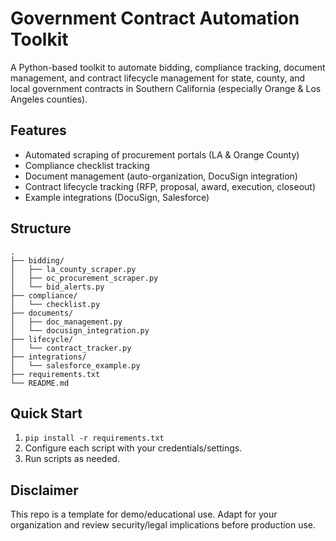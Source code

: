 # Government Contract Automation Toolkit

A Python-based toolkit to automate bidding, compliance tracking, document management, and contract lifecycle management for state, county, and local government contracts in Southern California (especially Orange & Los Angeles counties).

## Features

- Automated scraping of procurement portals (LA & Orange County)
- Compliance checklist tracking
- Document management (auto-organization, DocuSign integration)
- Contract lifecycle tracking (RFP, proposal, award, execution, closeout)
- Example integrations (DocuSign, Salesforce)

## Structure

```
.
├── bidding/
│   ├── la_county_scraper.py
│   ├── oc_procurement_scraper.py
│   └── bid_alerts.py
├── compliance/
│   └── checklist.py
├── documents/
│   ├── doc_management.py
│   └── docusign_integration.py
├── lifecycle/
│   └── contract_tracker.py
├── integrations/
│   └── salesforce_example.py
├── requirements.txt
└── README.md
```

## Quick Start

1. `pip install -r requirements.txt`
2. Configure each script with your credentials/settings.
3. Run scripts as needed.

## Disclaimer

This repo is a template for demo/educational use. Adapt for your organization and review security/legal implications before production use.
